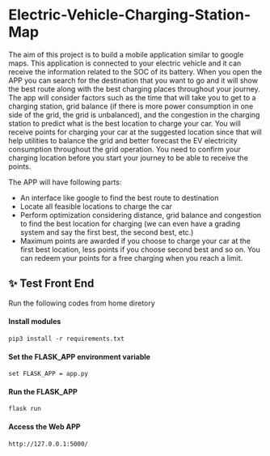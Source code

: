# Electric-Vehicle-Charging-Station-Map

The aim of this project is to build a mobile application similar to google maps. This application is connected to your electric vehicle and it can receive the information related to the SOC of its battery. When you open the APP you can search for the destination that you want to go and it will show the best route along with the best charging places throughout your journey. The app will consider factors such as the time that will take you to get to a charging station, grid balance (if there is more power consumption in one side of the grid, the grid is unbalanced), and the congestion in the charging station to predict what is the best location to charge your car. You will receive points for charging your car at the suggested location since that will help utilities to balance the grid and better forecast the EV electricity consumption throughout the grid operation. You need to confirm your charging location before you start your journey to be able to receive the points.

The APP will have following parts:
- An interface like google to find the best route to destination
- Locate all feasible locations to charge the car
- Perform optimization considering distance, grid balance and congestion to find the best location for charging (we can even have a grading system and say the first best, the second best, etc.)
- Maximum points are awarded if you choose to charge your car at the first best location, less points if you choose second best and so on. You can redeem your points for a free charging when you reach a limit.

## ✨ Test Front End
Run the following codes from home diretory
#### Install modules
```
pip3 install -r requirements.txt
```
#### Set the FLASK_APP environment variable
```
set FLASK_APP = app.py
```
#### Run the FLASK_APP
```
flask run
```
#### Access the Web APP
```å
http://127.0.0.1:5000/
```